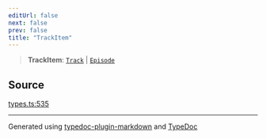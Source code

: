 ```yaml
---
editUrl: false
next: false
prev: false
title: "TrackItem"
---
```


> **TrackItem**: [`Track`](/api/interfaces/track/) \| [`Episode`](/api/interfaces/episode/)

## Source

[types.ts:535](https://github.com/fostertheweb/spotify-web-sdk/blob/8d95f4b/src/types.ts#L535)

***

Generated using [typedoc-plugin-markdown](https://www.npmjs.com/package/typedoc-plugin-markdown) and [TypeDoc](https://typedoc.org/)
